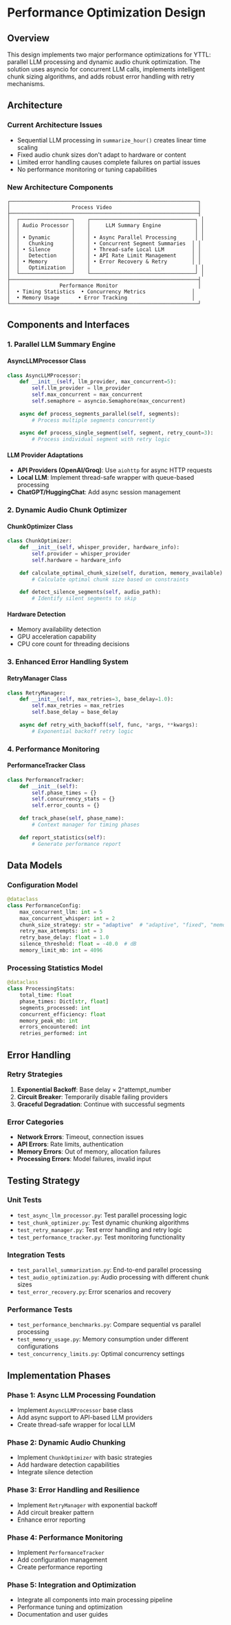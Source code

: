 # Performance Optimization Design

## Overview

This design implements two major performance optimizations for YTTL: parallel LLM processing and dynamic audio chunk optimization. The solution uses asyncio for concurrent LLM calls, implements intelligent chunk sizing algorithms, and adds robust error handling with retry mechanisms.

## Architecture

### Current Architecture Issues
- Sequential LLM processing in `summarize_hour()` creates linear time scaling
- Fixed audio chunk sizes don't adapt to hardware or content
- Limited error handling causes complete failures on partial issues
- No performance monitoring or tuning capabilities

### New Architecture Components

```
┌─────────────────────────────────────────────────────────────┐
│                    Process Video                            │
├─────────────────────────────────────────────────────────────┤
│  ┌─────────────────┐    ┌──────────────────────────────────┐ │
│  │ Audio Processor │    │     LLM Summary Engine           │ │
│  │                 │    │                                  │ │
│  │ • Dynamic       │    │ • Async Parallel Processing      │ │
│  │   Chunking      │    │ • Concurrent Segment Summaries  │ │
│  │ • Silence       │    │ • Thread-safe Local LLM         │ │
│  │   Detection     │    │ • API Rate Limit Management     │ │
│  │ • Memory        │    │ • Error Recovery & Retry        │ │
│  │   Optimization  │    │                                  │ │
│  └─────────────────┘    └──────────────────────────────────┘ │
├─────────────────────────────────────────────────────────────┤
│                Performance Monitor                          │
│  • Timing Statistics  • Concurrency Metrics               │
│  • Memory Usage      • Error Tracking                     │
└─────────────────────────────────────────────────────────────┘
```

## Components and Interfaces

### 1. Parallel LLM Summary Engine

#### AsyncLLMProcessor Class
```python
class AsyncLLMProcessor:
    def __init__(self, llm_provider, max_concurrent=5):
        self.llm_provider = llm_provider
        self.max_concurrent = max_concurrent
        self.semaphore = asyncio.Semaphore(max_concurrent)
    
    async def process_segments_parallel(self, segments):
        # Process multiple segments concurrently
        
    async def process_single_segment(self, segment, retry_count=3):
        # Process individual segment with retry logic
```

#### LLM Provider Adaptations
- **API Providers (OpenAI/Groq)**: Use `aiohttp` for async HTTP requests
- **Local LLM**: Implement thread-safe wrapper with queue-based processing
- **ChatGPT/HuggingChat**: Add async session management

### 2. Dynamic Audio Chunk Optimizer

#### ChunkOptimizer Class
```python
class ChunkOptimizer:
    def __init__(self, whisper_provider, hardware_info):
        self.provider = whisper_provider
        self.hardware = hardware_info
    
    def calculate_optimal_chunk_size(self, duration, memory_available):
        # Calculate optimal chunk size based on constraints
        
    def detect_silence_segments(self, audio_path):
        # Identify silent segments to skip
```

#### Hardware Detection
- Memory availability detection
- GPU acceleration capability
- CPU core count for threading decisions

### 3. Enhanced Error Handling System

#### RetryManager Class
```python
class RetryManager:
    def __init__(self, max_retries=3, base_delay=1.0):
        self.max_retries = max_retries
        self.base_delay = base_delay
    
    async def retry_with_backoff(self, func, *args, **kwargs):
        # Exponential backoff retry logic
```

### 4. Performance Monitoring

#### PerformanceTracker Class
```python
class PerformanceTracker:
    def __init__(self):
        self.phase_times = {}
        self.concurrency_stats = {}
        self.error_counts = {}
    
    def track_phase(self, phase_name):
        # Context manager for timing phases
        
    def report_statistics(self):
        # Generate performance report
```

## Data Models

### Configuration Model
```python
@dataclass
class PerformanceConfig:
    max_concurrent_llm: int = 5
    max_concurrent_whisper: int = 2
    chunk_size_strategy: str = "adaptive"  # "adaptive", "fixed", "memory_optimized"
    retry_max_attempts: int = 3
    retry_base_delay: float = 1.0
    silence_threshold: float = -40.0  # dB
    memory_limit_mb: int = 4096
```

### Processing Statistics Model
```python
@dataclass
class ProcessingStats:
    total_time: float
    phase_times: Dict[str, float]
    segments_processed: int
    concurrent_efficiency: float
    memory_peak_mb: int
    errors_encountered: int
    retries_performed: int
```

## Error Handling

### Retry Strategies
1. **Exponential Backoff**: Base delay × 2^attempt_number
2. **Circuit Breaker**: Temporarily disable failing providers
3. **Graceful Degradation**: Continue with successful segments

### Error Categories
- **Network Errors**: Timeout, connection issues
- **API Errors**: Rate limits, authentication
- **Memory Errors**: Out of memory, allocation failures
- **Processing Errors**: Model failures, invalid input

## Testing Strategy

### Unit Tests
- `test_async_llm_processor.py`: Test parallel processing logic
- `test_chunk_optimizer.py`: Test dynamic chunking algorithms
- `test_retry_manager.py`: Test error handling and retry logic
- `test_performance_tracker.py`: Test monitoring functionality

### Integration Tests
- `test_parallel_summarization.py`: End-to-end parallel processing
- `test_audio_optimization.py`: Audio processing with different chunk sizes
- `test_error_recovery.py`: Error scenarios and recovery

### Performance Tests
- `test_performance_benchmarks.py`: Compare sequential vs parallel processing
- `test_memory_usage.py`: Memory consumption under different configurations
- `test_concurrency_limits.py`: Optimal concurrency settings

## Implementation Phases

### Phase 1: Async LLM Processing Foundation
- Implement `AsyncLLMProcessor` base class
- Add async support to API-based LLM providers
- Create thread-safe wrapper for local LLM

### Phase 2: Dynamic Audio Chunking
- Implement `ChunkOptimizer` with basic strategies
- Add hardware detection capabilities
- Integrate silence detection

### Phase 3: Error Handling and Resilience
- Implement `RetryManager` with exponential backoff
- Add circuit breaker pattern
- Enhance error reporting

### Phase 4: Performance Monitoring
- Implement `PerformanceTracker`
- Add configuration management
- Create performance reporting

### Phase 5: Integration and Optimization
- Integrate all components into main processing pipeline
- Performance tuning and optimization
- Documentation and user guides